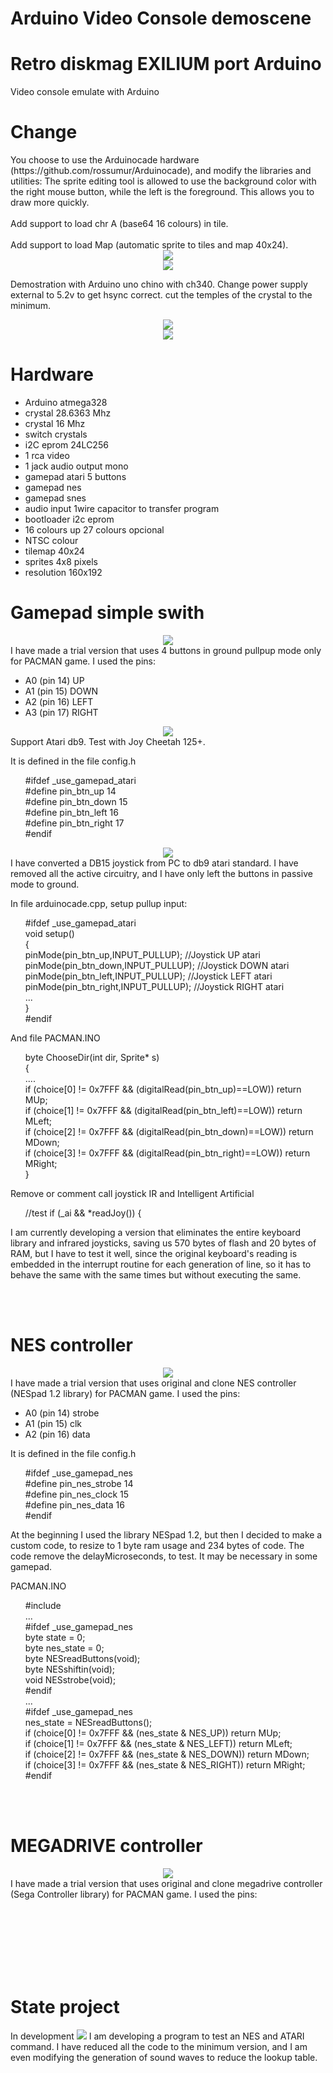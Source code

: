 # Arduino Video Console demoscene
<h1>Retro diskmag EXILIUM port Arduino</h1>
Video console emulate with Arduino

<h1>Change</h1>
You choose to use the Arduinocade hardware (https://github.com/rossumur/Arduinocade), and modify the libraries and utilities:
The sprite editing tool is allowed to use the background color with the right mouse button, while the left is the foreground. This allows you to draw more quickly.
<br><br>
Add support to load chr A (base64 16 colours) in tile.
<br><br>
Add support to load Map (automatic sprite to tiles and map 40x24).
<center><img src="previewArduinocade.png"></center>
<center><img src="previewMap.png"></center>

Demostration with Arduino uno chino with ch340. Change power supply external to 5.2v to get hsync correct. cut the temples of the crystal to the minimum.
<center><img src='https://github.com/rpsubc8/ArduinoVideoConsole/blob/master/arduinochinoAlimentacionExterna.jpg'></center>

<center><img src='https://github.com/rpsubc8/ArduinoVideoConsole/blob/master/chinocolor.jpg'></center>

<h1>Hardware</h1>
<ul>
 <li>Arduino atmega328</li>
 <li>crystal 28.6363 Mhz</li>
 <li>crystal 16 Mhz</li>
 <li>switch crystals</li>
 <li>i2C eprom 24LC256</li>
 <li>1 rca video</li>
 <li>1 jack audio output mono</li>
 <li>gamepad atari 5 buttons</li>
 <li>gamepad nes</li>
 <li>gamepad snes</li>
 <li>audio input 1wire capacitor to transfer program</li>
 <li>bootloader i2c eprom</li>
 <li>16 colours up 27 colours opcional</li>
 <li>NTSC colour</li>
 <li>tilemap 40x24</li>
 <li>sprites 4x8 pixels</li>
 <li>resolution 160x192</li>
</ul>


<h1>Gamepad simple swith</h1>
<center><img src="BotonesAtari.png"></center>
I have made a trial version that uses 4 buttons in ground pullpup mode only for PACMAN game. I used the pins:
<ul>
 <li>A0 (pin 14) UP</li>
 <li>A1 (pin 15) DOWN</li>
 <li>A2 (pin 16) LEFT</li>
 <li>A3 (pin 17) RIGHT</li>
</ul>

<center><img src="cheetah125.png"></center>
Support Atari db9. Test with Joy Cheetah 125+.

It is defined in the file config.h
<ul>
 #ifdef _use_gamepad_atari<br>
  #define pin_btn_up 14<br>
  #define pin_btn_down 15<br>
  #define pin_btn_left 16<br>
  #define pin_btn_right 17<br>
 #endif<br>
</ul> 

<center><img src="paddb15atari.png"></center>
I have converted a DB15 joystick from PC to db9 atari standard. I have removed all the active circuitry, and I have only left the buttons in passive mode to ground.<br>

In file arduinocade.cpp, setup pullup input:
<ul>
#ifdef _use_gamepad_atari<br>
 void setup()<br>
 {<br>
    pinMode(pin_btn_up,INPUT_PULLUP); //Joystick UP atari<br>
    pinMode(pin_btn_down,INPUT_PULLUP); //Joystick DOWN atari<br>
    pinMode(pin_btn_left,INPUT_PULLUP); //Joystick LEFT atari<br>
    pinMode(pin_btn_right,INPUT_PULLUP); //Joystick RIGHT atari<br>
    ...<br>
 }<br>
 #endif<br>
</ul>
</code>

And file PACMAN.INO
<ul>
byte ChooseDir(int dir, Sprite* s)<br>
{<br>
 ....<br>
            if (choice[0] != 0x7FFF && (digitalRead(pin_btn_up)==LOW)) return MUp;<br>
            if (choice[1] != 0x7FFF && (digitalRead(pin_btn_left)==LOW)) return MLeft;<br>
            if (choice[2] != 0x7FFF && (digitalRead(pin_btn_down)==LOW)) return MDown;<br>
            if (choice[3] != 0x7FFF && (digitalRead(pin_btn_right)==LOW)) return MRight;<br>
}<br>
</ul>

Remove or comment call joystick IR and Intelligent Artificial
<ul>
 //test        if (_ai && *readJoy()) {<br>
</ul>

I am currently developing a version that eliminates the entire keyboard library and infrared joysticks, saving us 570 bytes of flash and 20 bytes of RAM, but I have to test it well, since the original keyboard's reading is embedded in the interrupt routine for each generation of line, so it has to behave the same with the same times but without executing the same.

<br><br>
<h1>NES controller</h1>
<center><img src="gamepadnes.png"></center>
I have made a trial version that uses original and clone NES controller (NESpad 1.2 library) for PACMAN game. I used the pins:

<ul>
 <li>A0 (pin 14) strobe</li>
 <li>A1 (pin 15) clk</li>
 <li>A2 (pin 16) data</li> 
</ul>

It is defined in the file config.h
<ul>
  #ifdef _use_gamepad_nes<br>
  #define pin_nes_strobe 14<br>
  #define pin_nes_clock 15<br>
  #define pin_nes_data 16<br>
 #endif<br>
</ul>

At the beginning I used the library NESpad 1.2, but then I decided to make a custom code, to resize to 1 byte ram usage and 234 bytes of code. The code remove the delayMicroseconds, to test. It may be necessary in some gamepad.

PACMAN.INO
<ul>
#include <NESpad.h><br>
...<br>
#ifdef _use_gamepad_nes<br> 
 byte state = 0;<br>
 byte nes_state = 0;<br>
 byte NESreadButtons(void);<br>
 byte NESshiftin(void);<br>
 void NESstrobe(void);<br>
#endif<br>
...<br>
            #ifdef _use_gamepad_nes<br>
             nes_state = NESreadButtons();<br>
             if (choice[0] != 0x7FFF && (nes_state & NES_UP)) return MUp;<br>
             if (choice[1] != 0x7FFF && (nes_state & NES_LEFT)) return MLeft;<br>
             if (choice[2] != 0x7FFF && (nes_state & NES_DOWN)) return MDown;<br>
             if (choice[3] != 0x7FFF && (nes_state & NES_RIGHT)) return MRight;<br>            
            #endif<br>
</ul>

<br><br>
<h1>MEGADRIVE controller</h1>
<center><img src="padmegadrive.png"></center>
I have made a trial version that uses original and clone megadrive controller (Sega Controller library) for PACMAN game. I used the pins:

<br><br><br><br><br><br>

<!--<h1>First prototype (deprecated)</h1>
Minimum videoconsole (one chip) ARDUINO (ATMEGA 328P) with video TV output (DAC R2R 4 bits 16 colors grayscale), and sound (DAC R2R 4 bits)<br>
<img src='https://github.com/rpsubc8/ArduinoVideoConsole/blob/master/previewVideoconsola.png'>
<img src='https://github.com/rpsubc8/ArduinoVideoConsole/blob/master/previewVideoconsola2.png'>
<img src='https://github.com/rpsubc8/ArduinoVideoConsole/blob/master/previewVideoconsola3.png'><br>
Parser emulator in Javascript, which allows you to generate a game with the different video modes:
<ul>
 <li>84x48 (framebuffer 4 and 8 colors)</li>
 <li>84x64 (framebuffer 4 colors)</li>
 <li>96x64 (framebuffer 4 colors)</li>
 <li>96x96 (tiles)</li>
 <li>128x96 (tiles)</li>
 <li>128x128 (tiles)</li>
 <li>256x128 (tiles)</li>
 <li>480x240 (tiles)</li>
</ul>
 Tiles mode combination with framebuffer.<br>
 With code in JS and P5JS, video output can be simulated, allowing intermediate C code for Arduino, which can later be compiled and viewed in real chip.<br><br>
 It uses a hardware similar to the TVOUT of arduino, but with multiple improvements, to be able to support 16 shades of gray.<br><br>
 Old diskmag <a href='http://www.pouet.net/prod.php?which=5967'>EXILIUM</a> port for minimal hardware chip ATMEGA328 (32 KB) gfx text mode.
-->


<h1>State project</h1>
In development
<img src='https://github.com/rpsubc8/ArduinoVideoConsole/blob/master/testpad.png'>
I am developing a program to test an NES and ATARI command. I have reduced all the code to the minimum version, and I am even modifying the generation of sound waves to reduce the lookup table.

<!--
Videoconsola minima (un solo chip) ARDUINO (ATMEGA 328P) con salida de video TV (DAC R2R 4 bits 16 colours escala de grises), and sound (DAC R2R 4 bits)
Emulador Parser en Javascript, que permite generar un juego con los diferentes modos de videos:
<ul>
 <li>84x48 (framebuffer 4 y 8 colores)</li>
 <li>84x64 (framebuffer 4 colores)</li>
 <li>96x64 (framebuffer 4 colores)</li>
 <li>96x96 (tiles)</li>
 <li>128x96 (tiles)</li>
 <li>128x128 (tiles)</li>
 <li>256x128 (tiles)</li>
 <li>480x240 (tiles)</li>
 </ul>
 Combinacion de modo Tiles con framebuffer.
-->
 <!--Con codigo en JS y P5JS, se puede simular la salida de video, permitiendo generar código intermedio en C para Arduino, que posteriormente se puede compilar y ver en chip real.-->

 <!--Se utiliza un hardware similar al TVOUT de arduino, pero con múltiples mejoras, al poder soportar 16 tonalidades de gris.
 Se portará la vieja diskmag multiplataforma EXILIUM de mi grupo SLIDERS a un chip ATMEGA328 (32 KB).
-->
